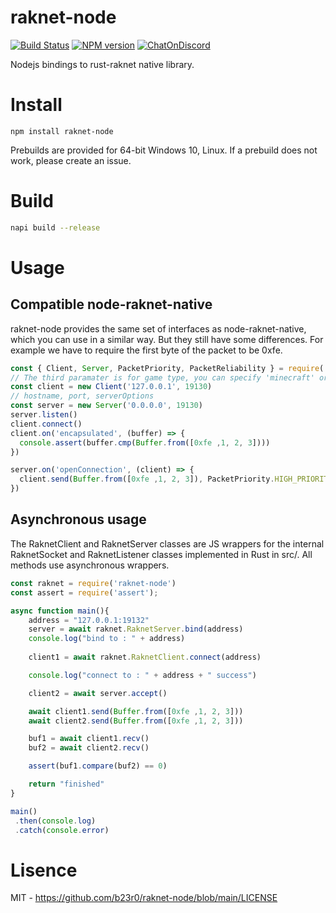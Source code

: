 # raknet-node
[![Build Status](https://img.shields.io/github/workflow/status/b23r0/raknet-node/Rust)](https://github.com/b23r0/raknet-node/actions/workflows/rust.yml)
[![NPM version](https://img.shields.io/npm/v/raknet-node.svg)](http://npmjs.com/package/raknet-node)
[![ChatOnDiscord](https://img.shields.io/badge/chat-on%20discord-blue)](https://discord.gg/ZKtYMvDFN4)

Nodejs bindings to rust-raknet native library.

# Install

```
npm install raknet-node
```

Prebuilds are provided for 64-bit Windows 10, Linux. If a prebuild does not work, please create an issue.

# Build

```sh
napi build --release
```

# Usage

## Compatible node-raknet-native

raknet-node provides the same set of interfaces as node-raknet-native, which you can use in a similar way. But they still have some differences. For example we have to require the first byte of the packet to be 0xfe.

```js
const { Client, Server, PacketPriority, PacketReliability } = require('raknet-node')
// The third paramater is for game type, you can specify 'minecraft' or leave it blank for generic RakNet
const client = new Client('127.0.0.1', 19130)
// hostname, port, serverOptions
const server = new Server('0.0.0.0', 19130)
server.listen()
client.connect()
client.on('encapsulated', (buffer) => {
  console.assert(buffer.cmp(Buffer.from([0xfe ,1, 2, 3])))
})

server.on('openConnection', (client) => {
  client.send(Buffer.from([0xfe ,1, 2, 3]), PacketPriority.HIGH_PRIORITY, PacketReliability.UNRELIABLE, 0)
})
```

## Asynchronous usage

The RaknetClient and RaknetServer classes are JS wrappers for the internal RaknetSocket and RaknetListener classes implemented in Rust in src/. All methods use asynchronous wrappers.


```js
const raknet = require('raknet-node')
const assert = require('assert');

async function main(){
	address = "127.0.0.1:19132"
	server = await raknet.RaknetServer.bind(address)
	console.log("bind to : " + address)
	
	client1 = await raknet.RaknetClient.connect(address)

	console.log("connect to : " + address + " success")

	client2 = await server.accept()

	await client1.send(Buffer.from([0xfe ,1, 2, 3]))
	await client2.send(Buffer.from([0xfe ,1, 2, 3]))

	buf1 = await client1.recv()
	buf2 = await client2.recv()

	assert(buf1.compare(buf2) == 0)

	return "finished"
}

main()
 .then(console.log)
 .catch(console.error)
```

# Lisence

MIT - https://github.com/b23r0/raknet-node/blob/main/LICENSE